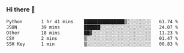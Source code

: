 ### Hi there 👋

<!--START_SECTION:waka-->

```txt
Python       1 hr 41 mins    ███████████████▒░░░░░░░░░   61.74 %
JSON         39 mins         ██████░░░░░░░░░░░░░░░░░░░   24.07 %
Other        18 mins         ██▓░░░░░░░░░░░░░░░░░░░░░░   11.23 %
CSV          2 mins          ▒░░░░░░░░░░░░░░░░░░░░░░░░   01.47 %
SSH Key      1 min           ▒░░░░░░░░░░░░░░░░░░░░░░░░   00.83 %
```

<!--END_SECTION:waka-->
